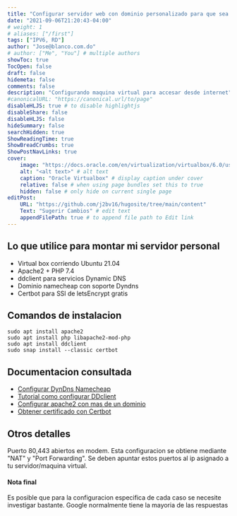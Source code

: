 ```yaml
---
title: "Configurar servidor web con dominio personalizado para que sea accesible desde internet"
date: "2021-09-06T21:20:43-04:00"
# weight: 1
# aliases: ["/first"]
tags: ["IPV6, RD"]
author: "Jose@blanco.com.do"
# author: ["Me", "You"] # multiple authors
showToc: true
TocOpen: false
draft: false
hidemeta: false
comments: false
description: "Configurando maquina virtual para accesar desde internet"
#canonicalURL: "https://canonical.url/to/page"
disableHLJS: true # to disable highlightjs
disableShare: false
disableHLJS: false
hideSummary: false
searchHidden: true
ShowReadingTime: true
ShowBreadCrumbs: true
ShowPostNavLinks: true
cover:
    image: "https://docs.oracle.com/en/virtualization/virtualbox/6.0/user/images/virtualbox-main-empty.png" # image path/url
    alt: "<alt text>" # alt text
    caption: "Oracle Virtualbox" # display caption under cover
    relative: false # when using page bundles set this to true
    hidden: false # only hide on current single page
editPost:
    URL: "https://github.com/j2bv16/hugosite/tree/main/content"
    Text: "Sugerir Cambios" # edit text
    appendFilePath: true # to append file path to Edit link
---
```



## Lo que utilice para montar mi servidor personal
* Virtual box corriendo Ubuntu 21.04
* Apache2 + PHP 7.4
* ddclient para servicios Dynamic DNS
* Dominio namecheap con soporte Dyndns
* Certbot para SSl de letsEncrypt gratis

## Comandos de instalacion
    sudo apt install apache2
    sudo apt install php libapache2-mod-php
    sudo apt install ddclient
    sudo snap install --classic certbot

## Documentacion consultada
-   [Configurar DynDns Namecheap](https://www.namecheap.com/support/knowledgebase/article.aspx/583/11/how-do-i-configure-ddclient/)
-   [Tutorial como configurar DDclient](https://serdima.wordpress.com/2018/04/23/tutorial-updating-dynamic-dns-with-ddclient/)
-   [Configurar apache2 con mas de un dominio](https://www.digitalocean.com/community/tutorials/how-to-set-up-apache-virtual-hosts-on-ubuntu-18-04-es)
-   [Obtener certificado con Certbot](https://certbot.eff.org/lets-encrypt/ubuntufocal-apache)

## Otros detalles

Puerto 80,443 abiertos en modem. Esta configuracion se obtiene mediante "NAT" y "Port Forwarding". Se deben apuntar estos puertos al ip asignado a tu servidor/maquina virtual.

#### Nota final
Es posible que para la configuracion especifica de cada caso se necesite investigar bastante. Google normalmente tiene la mayoria de las respuestas
